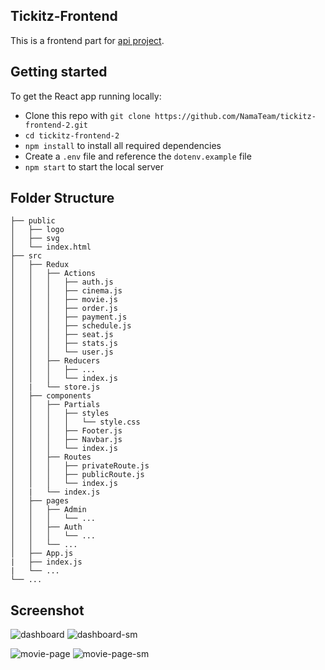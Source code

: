 ## Tickitz-Frontend

This is a frontend part for [api project](https://github.com/NamaTeam/tickitz-backend).

## Getting started

To get the React app running locally:

* Clone this repo with `git clone https://github.com/NamaTeam/tickitz-frontend-2.git`
* `cd tickitz-frontend-2`
* `npm install` to install all required dependencies
* Create a `.env` file and reference the `dotenv.example` file
* `npm start` to start the local server

## Folder Structure

    ├── public                    
    │   ├── logo              
    │   ├── svg              
    │   └── index.html            
    ├── src
    │   ├── Redux
    │   │   ├── Actions 
    │   │   │   ├── auth.js  
    │   │   │   ├── cinema.js 
    │   │   │   ├── movie.js 
    │   │   │   ├── order.js    
    │   │   │   ├── payment.js 
    │   │   │   ├── schedule.js    
    │   │   │   ├── seat.js
    │   │   │   ├── stats.js   
    │   │   │   └── user.js    
    │   │   ├── Reducers   
    │   │   │   ├── ...      
    │   │   │   └── index.js    
    │   |   └── store.js
    │   ├── components 
    │   │   ├── Partials
    │   │   │   ├── styles 
    │   │   │   │   └── style.css    
    │   │   │   ├── Footer.js  
    │   │   │   ├── Navbar.js     
    │   │   │   └── index.js      
    │   │   ├── Routes 
    │   │   │   ├── privateRoute.js  
    │   │   │   ├── publicRoute.js     
    │   │   │   └── index.js     
    │   |   └── index.js    
    │   ├── pages 
    │   │   ├── Admin     
    │   │   │   └── ...    
    │   │   ├── Auth 
    │   │   │   └── ... 
    │   │   └── ...     
    │   ├── App.js
    |   ├── index.js
    |   └── ...   
    └── ...
    
## Screenshot

![dashboard](https://i.ibb.co/8DKGBP3/dashboard-3.png)  ![dashboard-sm](https://i.ibb.co/PgXqMkK/dasboard-mobile-3.png) 

![movie-page](https://i.ibb.co/WcZnLyf/movie-page-2.png)  ![movie-page-sm](https://i.ibb.co/z5LpR6x/movie-page-sm-3.png) 


